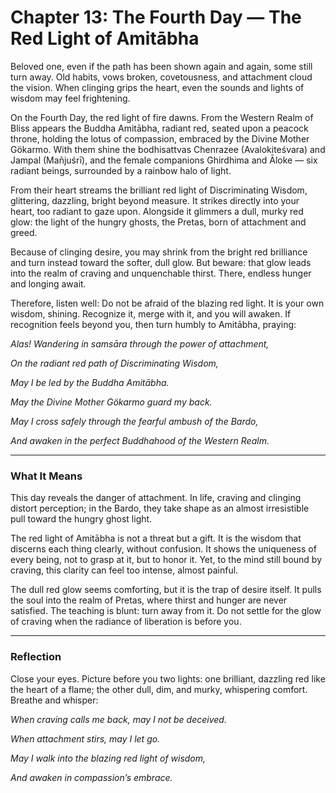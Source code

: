 # Chapter 13: The Fourth Day — The Red Light of Amitābha

Beloved one, even if the path has been shown again and again, some still turn away. Old habits, vows broken, covetousness, and attachment cloud the vision. When clinging grips the heart, even the sounds and lights of wisdom may feel frightening.

On the Fourth Day, the red light of fire dawns. From the Western Realm of Bliss appears the Buddha Amitābha, radiant red, seated upon a peacock throne, holding the lotus of compassion, embraced by the Divine Mother Gökarmo. With them shine the bodhisattvas Chenrazee (Avalokiteśvara) and Jampal (Mañjuśrī), and the female companions Ghirdhima and Āloke — six radiant beings, surrounded by a rainbow halo of light.

From their heart streams the brilliant red light of Discriminating Wisdom, glittering, dazzling, bright beyond measure. It strikes directly into your heart, too radiant to gaze upon. Alongside it glimmers a dull, murky red glow: the light of the hungry ghosts, the Pretas, born of attachment and greed.

Because of clinging desire, you may shrink from the bright red brilliance and turn instead toward the softer, dull glow. But beware: that glow leads into the realm of craving and unquenchable thirst. There, endless hunger and longing await.

Therefore, listen well: Do not be afraid of the blazing red light. It is your own wisdom, shining. Recognize it, merge with it, and you will awaken. If recognition feels beyond you, then turn humbly to Amitābha, praying:

*Alas! Wandering in samsāra through the power of attachment,*

*On the radiant red path of Discriminating Wisdom,*

*May I be led by the Buddha Amitābha.*

*May the Divine Mother Gökarmo guard my back.*

*May I cross safely through the fearful ambush of the Bardo,*

*And awaken in the perfect Buddhahood of the Western Realm.*

---

### What It Means

This day reveals the danger of attachment. In life, craving and clinging distort perception; in the Bardo, they take shape as an almost irresistible pull toward the hungry ghost light.

The red light of Amitābha is not a threat but a gift. It is the wisdom that discerns each thing clearly, without confusion. It shows the uniqueness of every being, not to grasp at it, but to honor it. Yet, to the mind still bound by craving, this clarity can feel too intense, almost painful.

The dull red glow seems comforting, but it is the trap of desire itself. It pulls the soul into the realm of Pretas, where thirst and hunger are never satisfied. The teaching is blunt: turn away from it. Do not settle for the glow of craving when the radiance of liberation is before you.

---

### Reflection

Close your eyes. Picture before you two lights: one brilliant, dazzling red like the heart of a flame; the other dull, dim, and murky, whispering comfort. Breathe and whisper:

*When craving calls me back, may I not be deceived.*

*When attachment stirs, may I let go.*

*May I walk into the blazing red light of wisdom,*

*And awaken in compassion’s embrace.*
